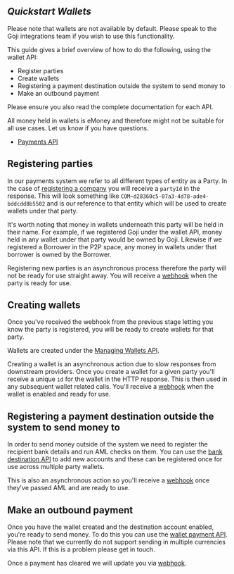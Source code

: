## <em>Quickstart Wallets</em>

<aside class="notice">
Please note that wallets are not available by default. Please speak to the Goji integrations team if you wish to use this functionality.
</aside>

This guide gives a brief overview of how to do the following, using the wallet API:

- Register parties
- Create wallets
- Registering a payment destination outside the system to send money to
- Make an outbound payment

Please ensure you also read the complete documentation for each API.

All money held in wallets is eMoney and therefore might not be suitable for all use cases. Let us know if you have questions.

- [Payments API](/#payments-managers)

## Registering parties

In our payments system we refer to all different types of entity as a Party. In the case of [registering a company](/#payments-manager-post-companies) you will receive a `partyId` in the response. This will look something like `COM~d28360c5-07a3-4d78-ade4-bddcdd8b5502` and is our reference to that entity which will be used to create wallets under that party.

It's worth noting that money in wallets underneath this party will be held in their name. For example, if we registered Goji under the wallet API, money held in any wallet under that party would be owned by Goji. Likewise if we registered a Borrower in the P2P space, any money in wallets under that borrower is owned by the Borrower.

Registering new parties is an asynchronous process therefore the party will not be ready for use straight away. You will receive a [webhook](/#webhooks-company_registration_update) when the party is ready for use.

## Creating wallets

Once you've received the webhook from the previous stage letting you know the party is registered, you will be ready to create wallets for that party.

Wallets are created under the [Managing Wallets API](/#payments-manager-post-wallets).

Creating a wallet is an asynchronous action due to slow responses from downstream providers. Once you create a wallet for a given party you'll receive a unique `id` for the wallet in the HTTP response. This is then used in any subsequent wallet related calls. You'll receive a [webhook](/#webhooks-wallet_created) when the wallet is enabled and ready for use.

## Registering a payment destination outside the system to send money to

In order to send money outside of the system we need to register the recipient bank details and run AML checks on them. You can use the [bank destination API](/#payments-manager-post-platformapi-bankaccountdetails) to add new accounts and these can be registered once for use across multiple party wallets.

This is also an asynchronous action so you'll receive a [webhook](/#webhooks-bank_account_details_status_changed) once they've passed AML and are ready to use.

## Make an outbound payment

Once you have the wallet created and the destination account enabled, you're ready to send money. To do this you can use the [wallet payment API](/#payments-manager-post-wallets-id-payment). Please note that we currently do not support sending in multiple currencies via this API. If this is a problem please get in touch.

Once a payment has cleared we will update you via [webhook](/#webhooks-wallet_transfer_cleared).

